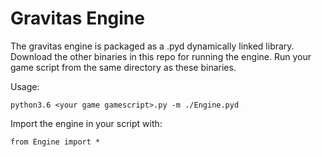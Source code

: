 # Gravitas Engine
The gravitas engine is packaged as a .pyd dynamically linked library.
Download the other binaries in this repo for running the engine.
Run your game script from the same directory as these binaries.

Usage:

`python3.6 <your game gamescript>.py -m ./Engine.pyd`

Import the engine in your script with:

`from Engine import *`
